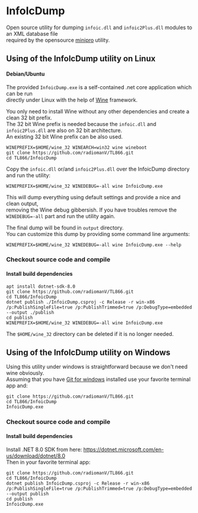 # InfoIcDump
Open source utility for dumping `infoic.dll` and `infoic2Plus.dll` modules to an XML database file   
required by the opensource [minipro](https://gitlab.com/DavidGriffith/minipro) utility.



## Using of the InfoIcDump utility on Linux
#### Debian/Ubuntu
The provided `InfoicDump.exe` is a self-contained .net core application which can be run   
directly under Linux with the help of [Wine](https://wiki.winehq.org/Download) framework.   

You only need to install Wine without any other dependencies and create a clean 32 bit prefix.  
The 32 bit Wine prefix is needed because the `infoic.dll` and `infoic2Plus.dll` are also on 32 bit architecture.   
An existing 32 bit Wine prefix can be also used.  
```nohighlight 
WINEPREFIX=$HOME/wine_32 WINEARCH=win32 wine wineboot
git clone https://github.com/radiomanV/TL866.git
cd TL866/InfoicDump
```
Copy the `infoic.dll` or/and `infoic2Plus.dll` over the InfoicDump directory and run the utility:   
```nohighlight 
WINEPREFIX=$HOME/wine_32 WINEDEBUG=-all wine InfoicDump.exe
```
This will dump everything using default settings and provide a nice and clean output,    
removing the Wine debug gibbersish. 
If you have troubles remove the `WINEDEBUG=-all` part and run the utility again.   

The final dump will be found in `output` directory.   
You can customize this dump by providing some command line arguments:   
```
WINEPREFIX=$HOME/wine_32 WINEDEBUG=-all wine InfoicDump.exe --help
```

### Checkout source code and compile 
#### Install build dependencies
```nohighlight 
apt install dotnet-sdk-8.0
git clone https://github.com/radiomanV/TL866.git
cd TL866/InfoicDump
dotnet publish ./InfoicDump.csproj -c Release -r win-x86 /p:PublishSingleFile=true /p:PublishTrimmed=true /p:DebugType=embedded --output ./publish
cd publish
WINEPREFIX=$HOME/wine_32 WINEDEBUG=-all wine InfoicDump.exe
```
The `$HOME/wine_32` directory can be deleted if it is no longer needed.    

 
## Using of the InfoIcDump utility on Windows   

Using this utility under windows is straightforward because we don't need wine obviously.   
Assuming that you have [Git for windows](https://git-scm.com/download/win) installed use your favorite terminal app and:   
```nohighlight 
git clone https://github.com/radiomanV/TL866.git
cd TL866/InfoicDump
InfoicDump.exe
```

### Checkout source code and compile 
#### Install build dependencies
Install .NET 8.0 SDK from here: https://dotnet.microsoft.com/en-us/download/dotnet/8.0   
Then in your favorite terminal app:
```nohighlight 
git clone https://github.com/radiomanV/TL866.git
cd TL866/InfoicDump
dotnet publish InfoicDump.csproj -c Release -r win-x86 /p:PublishSingleFile=true /p:PublishTrimmed=true /p:DebugType=embedded --output publish
cd publish
InfoicDump.exe
```
   



